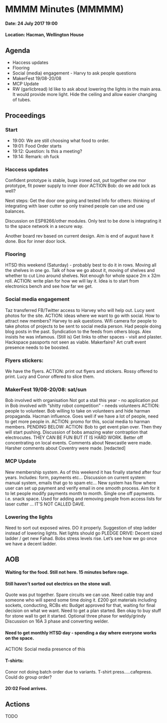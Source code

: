 # MMMM Minutes (MMMMM) 
#### Date: 24 July 2017 19:00
#### Location: Hacman, Wellington House

## Agenda 
* Haccess updates
* Flooring
* Social (media) engagement - Harvy to ask people questions
* MakerFest 19/08-20/08
* MCP Update
* RW (garlicbread) Id like to ask about lowering the lights in the main area. It would provide more light. Hide the ceiling and allow easier changing of tubes.

## Proceedings
### Start
* 19:00: We are still choosing what food to order.
* 19:01: Food Order starts
* 19:12: Question: Is this a meeting? 
* 19:14: Remark: oh fuck

### Haccess updates
Confident prototype is stable, bugs ironed out, put together one mor prototype, fit power supply to inner door
ACTION Bob: do we add lock as well?

Next steps: Get the door one going and tested
Info for others: thinking of integrating with laser cutter so only trained people can use and use balances. 

Discussion on ESP8266/other modules. Only test to be done is integrating it to the space network in a secure way.

Another board rev based on current design. Aim is end of august have it done. 
Box for inner door lock. 

### Flooring
HTSD this weekend (Saturday) - probably best to do it in rows. Moving all the shelves in one go.
Talk of how we go about it, moving of shelves and whether to cut Lino around shelves. 
Not enough for whole space 2m x 32m roll. 
ACTION: write plan for how we will lay it. Idea is to start from electronics bench and see how far we get. 

### Social media engagement
Taz transferred FB/Twitter access to Harvey who will help out. 
Lucy sent photos for the site. 
ACTION: ideas where we want to go with social. How to attract new members? 
Harvey to ask questions. 
Wifi camera for people to take photos of projects to be sent to social media person. 
Had people doing blog posts in the past. Syndication to the feeds from others blogs.
Alex insists he was infamous. (Still is)
Get links to other spaces - visit and plaster. 
Hackspace passports not seen as viable. 
Makerfaire?
Art craft event presence needs to be boosted.

### Flyers stickers:
We have the flyers. 
ACTION: print out flyers and stickers.
Rossy offered to print. Lucy and Conor offered to slice them.

### MakerFest 19/08-20/08: sat/sun
Bob involved with organisation
Not got a stall this year - no application put in
Bob involved with “shitty robot competition” - needs volunteers
ACTION: people to volunteer. Bob willing to take on volunteers and hide harman propaganda. Hacman influence.
Goes well if we have a lot of people, need to get more people in. 
ACTION: promo for this, social media to harman members. PENDING BELOW:
ACTION: Bob to get event plan over. Then they will start pushing. 
Discussion of bobs amazing water contraption that electrocutes. 
THEY CAN BE FUN BUT IT IS HARD WORK.
Better off concentrating on local events. 
Comments about Newcastle were made. 
Harsher comments about Coventry were made. 
[redacted]

### MCP Update
New membership system.
As of this weekend it has finally started after four years. 
Includes: form, payments etc…
Discussion on current system: manual system, emails that go to spam etc…
New system has flow where user can set up payment and verify email in one smooth process. 
Aim for it to let people modify payments month to month. Single one off payments. i.e. snack space. Used for adding and removing people from access lists for laser cutter … 
IT’S NOT CALLED DAVE.

### Lowering the lights
Need to sort out exposed wires. 
DO it properly. 
Suggestion of step ladder instead of lowering lights.
Net lights should go
PLEDGE DRIVE: Decent sized ladder / get new Fahad.
Bobs stress levels rise. 
Let’s see how we go once we have a decent ladder.


## AOB
#### Waiting for the food. Still not here. 15 minutes before rage.

#### Still haven’t sorted out electrics on the stone wall. 
Quote was put together. Spare circuits we can use. 
Need cable tray and someone who will spend some time doing it. 
£200 got materials including sockets, conducting, RCBs etc
Budget approved for that, waiting for final decision on what we want. 
Need to get a plan started. Ben okay to buy stuff for stone wall to get it started. Optional three phase for weldy/grindy
Discussion on 16A 3 phase and converting welder. 

#### Need to get monthly HTSD day - spending a day where everyone works on the space. 
ACTION: Social media presence of this

#### T-shirts:
Conor not doing batch order due to variants.
T-shirt press…..cafepress.
Could do group order?

#### 20:02 Food arrives. 

## Actions
TODO
